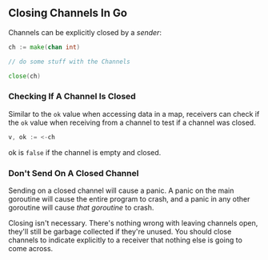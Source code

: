 ## Closing Channels In Go

Channels can be explicitly closed by a <em>sender</em>:

```go
ch := make(chan int)

// do some stuff with the Channels

close(ch)
```

### Checking If A Channel Is Closed

Similar to the `ok` value when accessing data in a map, receivers can check if
the `ok` value when receiving from a channel to test if a channel was closed.

```go
v, ok := <-ch
```

ok is `false` if the channel is empty and closed.

### Don't Send On A Closed Channel

Sending on a closed channel will cause a panic. A panic on the main goroutine
will cause the entire program to crash, and a panic in any other goroutine will
cause <em>that goroutine</em> to crash.

Closing isn't necessary. There's nothing wrong with leaving channels open,
they'll still be garbage collected if they're unused. You should close channels
to indicate explicitly to a receiver that nothing else is going to come across.
